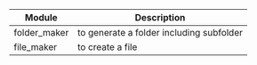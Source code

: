 | Module | Description |
| --- | --- |
| folder_maker | to generate a folder including subfolder |
| file_maker | to create a file |

